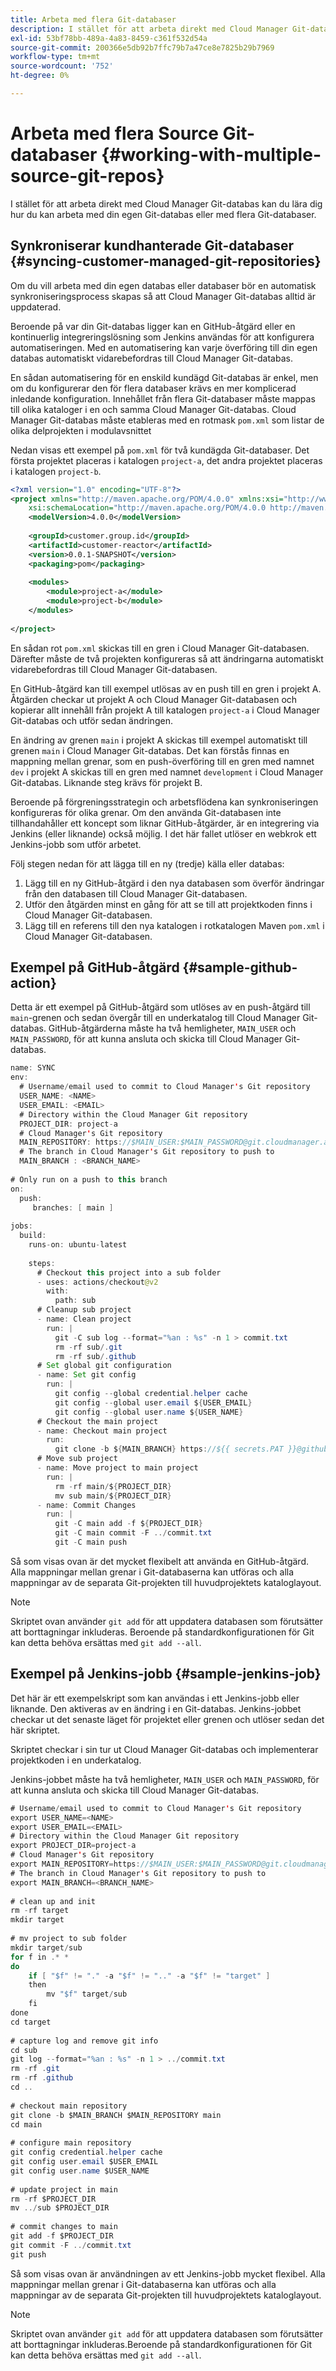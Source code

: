 ```yaml
---
title: Arbeta med flera Git-databaser
description: I stället för att arbeta direkt med Cloud Manager Git-databas kan du lära dig hur du kan arbeta med din egen Git-databas eller med flera Git-databaser.
exl-id: 53bf78bb-489a-4a83-8459-c361f532d54a
source-git-commit: 200366e5db92b7ffc79b7a47ce8e7825b29b7969
workflow-type: tm+mt
source-wordcount: '752'
ht-degree: 0%

---
```


# Arbeta med flera Source Git-databaser {#working-with-multiple-source-git-repos}

I stället för att arbeta direkt med Cloud Manager Git-databas kan du lära dig hur du kan arbeta med din egen Git-databas eller med flera Git-databaser.

## Synkroniserar kundhanterade Git-databaser {#syncing-customer-managed-git-repositories}

Om du vill arbeta med din egen databas eller databaser bör en automatisk synkroniseringsprocess skapas så att Cloud Manager Git-databas alltid är uppdaterad.

Beroende på var din Git-databas ligger kan en GitHub-åtgärd eller en kontinuerlig integreringslösning som Jenkins användas för att konfigurera automatiseringen. Med en automatisering kan varje överföring till din egen databas automatiskt vidarebefordras till Cloud Manager Git-databas.

En sådan automatisering för en enskild kundägd Git-databas är enkel, men om du konfigurerar den för flera databaser krävs en mer komplicerad inledande konfiguration. Innehållet från flera Git-databaser måste mappas till olika kataloger i en och samma Cloud Manager Git-databas. Cloud Manager Git-databas måste etableras med en rotmask `pom.xml` som listar de olika delprojekten i modulavsnittet

Nedan visas ett exempel på `pom.xml` för två kundägda Git-databaser. Det första projektet placeras i katalogen `project-a`, det andra projektet placeras i katalogen `project-b`.

```xml
<?xml version="1.0" encoding="UTF-8"?>
<project xmlns="http://maven.apache.org/POM/4.0.0" xmlns:xsi="http://www.w3.org/2001/XMLSchema-instance"
    xsi:schemaLocation="http://maven.apache.org/POM/4.0.0 http://maven.apache.org/maven-v4_0_0.xsd">
    <modelVersion>4.0.0</modelVersion>
  
    <groupId>customer.group.id</groupId>
    <artifactId>customer-reactor</artifactId>
    <version>0.0.1-SNAPSHOT</version>
    <packaging>pom</packaging>
  
    <modules>
        <module>project-a</module>
        <module>project-b</module>
    </modules>
  
</project>
```

En sådan rot `pom.xml` skickas till en gren i Cloud Manager Git-databasen. Därefter måste de två projekten konfigureras så att ändringarna automatiskt vidarebefordras till Cloud Manager Git-databasen.

En GitHub-åtgärd kan till exempel utlösas av en push till en gren i projekt A. Åtgärden checkar ut projekt A och Cloud Manager Git-databasen och kopierar allt innehåll från projekt A till katalogen `project-a` i Cloud Manager Git-databas och utför sedan ändringen.

En ändring av grenen `main` i projekt A skickas till exempel automatiskt till grenen `main` i Cloud Manager Git-databas. Det kan förstås finnas en mappning mellan grenar, som en push-överföring till en gren med namnet `dev` i projekt A skickas till en gren med namnet `development` i Cloud Manager Git-databas. Liknande steg krävs för projekt B.

Beroende på förgreningsstrategin och arbetsflödena kan synkroniseringen konfigureras för olika grenar. Om den använda Git-databasen inte tillhandahåller ett koncept som liknar GitHub-åtgärder, är en integrering via Jenkins (eller liknande) också möjlig. I det här fallet utlöser en webkrok ett Jenkins-jobb som utför arbetet.

Följ stegen nedan för att lägga till en ny (tredje) källa eller databas:

1. Lägg till en ny GitHub-åtgärd i den nya databasen som överför ändringar från den databasen till Cloud Manager Git-databasen.
1. Utför den åtgärden minst en gång för att se till att projektkoden finns i Cloud Manager Git-databasen.
1. Lägg till en referens till den nya katalogen i rotkatalogen Maven `pom.xml` i Cloud Manager Git-databasen.

## Exempel på GitHub-åtgärd {#sample-github-action}

Detta är ett exempel på GitHub-åtgärd som utlöses av en push-åtgärd till `main`-grenen och sedan övergår till en underkatalog till Cloud Manager Git-databas. GitHub-åtgärderna måste ha två hemligheter, `MAIN_USER` och `MAIN_PASSWORD`, för att kunna ansluta och skicka till Cloud Manager Git-databas.

```java
name: SYNC
env:
  # Username/email used to commit to Cloud Manager's Git repository
  USER_NAME: <NAME>
  USER_EMAIL: <EMAIL>
  # Directory within the Cloud Manager Git repository
  PROJECT_DIR: project-a
  # Cloud Manager's Git repository
  MAIN_REPOSITORY: https://$MAIN_USER:$MAIN_PASSWORD@git.cloudmanager.adobe.com/<PATH>
  # The branch in Cloud Manager's Git repository to push to
  MAIN_BRANCH : <BRANCH_NAME>
 
# Only run on a push to this branch
on:
  push:
     branches: [ main ]
 
jobs:
  build:
    runs-on: ubuntu-latest
 
    steps:
      # Checkout this project into a sub folder
      - uses: actions/checkout@v2
        with:
          path: sub
      # Cleanup sub project
      - name: Clean project
        run: |
          git -C sub log --format="%an : %s" -n 1 > commit.txt
          rm -rf sub/.git
          rm -rf sub/.github
      # Set global git configuration
      - name: Set git config
        run: |
          git config --global credential.helper cache
          git config --global user.email ${USER_EMAIL}
          git config --global user.name ${USER_NAME}
      # Checkout the main project
      - name: Checkout main project
        run:
          git clone -b ${MAIN_BRANCH} https://${{ secrets.PAT }}@github.com/${MAIN_REPOSITORY}.git main 
      # Move sub project
      - name: Move project to main project
        run: |
          rm -rf main/${PROJECT_DIR} 
          mv sub main/${PROJECT_DIR}
      - name: Commit Changes
        run: |
          git -C main add -f ${PROJECT_DIR}
          git -C main commit -F ../commit.txt
          git -C main push
```

Så som visas ovan är det mycket flexibelt att använda en GitHub-åtgärd. Alla mappningar mellan grenar i Git-databaserna kan utföras och alla mappningar av de separata Git-projekten till huvudprojektets kataloglayout.

>[!NOTE]
>
>Skriptet ovan använder `git add` för att uppdatera databasen som förutsätter att borttagningar inkluderas. Beroende på standardkonfigurationen för Git kan detta behöva ersättas med `git add --all`.

## Exempel på Jenkins-jobb {#sample-jenkins-job}

Det här är ett exempelskript som kan användas i ett Jenkins-jobb eller liknande. Den aktiveras av en ändring i en Git-databas. Jenkins-jobbet checkar ut det senaste läget för projektet eller grenen och utlöser sedan det här skriptet.

Skriptet checkar i sin tur ut Cloud Manager Git-databas och implementerar projektkoden i en underkatalog.

Jenkins-jobbet måste ha två hemligheter, `MAIN_USER` och `MAIN_PASSWORD`, för att kunna ansluta och skicka till Cloud Manager Git-databas.

```java
# Username/email used to commit to Cloud Manager's Git repository
export USER_NAME=<NAME>
export USER_EMAIL=<EMAIL>
# Directory within the Cloud Manager Git repository
export PROJECT_DIR=project-a
# Cloud Manager's Git repository
export MAIN_REPOSITORY=https://$MAIN_USER:$MAIN_PASSWORD@git.cloudmanager.adobe.com/<PATH>
# The branch in Cloud Manager's Git repository to push to
export MAIN_BRANCH=<BRANCH_NAME>
 
# clean up and init
rm -rf target
mkdir target
 
# mv project to sub folder
mkdir target/sub
for f in .* *
do
    if [ "$f" != "." -a "$f" != ".." -a "$f" != "target" ]
    then
        mv "$f" target/sub
    fi
done
cd target
 
# capture log and remove git info
cd sub
git log --format="%an : %s" -n 1 > ../commit.txt
rm -rf .git
rm -rf .github
cd ..
 
# checkout main repository
git clone -b $MAIN_BRANCH $MAIN_REPOSITORY main
cd main
 
# configure main repository
git config credential.helper cache
git config user.email $USER_EMAIL
git config user.name $USER_NAME
 
# update project in main
rm -rf $PROJECT_DIR
mv ../sub $PROJECT_DIR
 
# commit changes to main
git add -f $PROJECT_DIR
git commit -F ../commit.txt
git push
```

Så som visas ovan är användningen av ett Jenkins-jobb mycket flexibel. Alla mappningar mellan grenar i Git-databaserna kan utföras och alla mappningar av de separata Git-projekten till huvudprojektets kataloglayout.

>[!NOTE]
>
>Skriptet ovan använder `git add` för att uppdatera databasen som förutsätter att borttagningar inkluderas.Beroende på standardkonfigurationen för Git kan detta behöva ersättas med `git add --all`.
